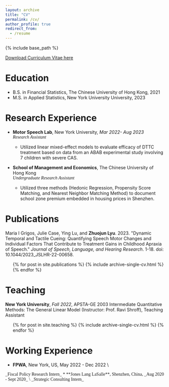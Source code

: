 ```yaml
---
layout: archive
title: "CV"
permalink: /cv/
author_profile: true
redirect_from:
  - /resume
---
```


{% include base_path %}

[Download Curriculum Vitae here](/files/CV)


Education
======
* B.S. in Financial Statistics, The Chinese University of Hong Kong, 2021
* M.S. in Applied Statistics, New York University University, 2023

Research Experience
======
* **Motor Speech Lab**, New York University, _Mar 2022- Aug 2023_ \
 <span style='font-family:"Times New Roman"'> _Research Assistant_
  * Utilized linear mixed-effect models to evaluate efficacy of DTTC treatment based on data from an ABAB experimental study involving 7 children with severe CAS.
  

* **School of Management and Economics**, The Chinese University of Hong Kong \
<span style='font-family:"Times New Roman"'> _Undergraduate Research Assistant_
  * Utilized three methods (Hedonic Regression, Propensity Score Matching, and Nearest Neighbor Matching Method) to document school zone premium embedded in housing prices in Shenzhen.
  

Publications
======
Maria I Grigos, Julie Case, Ying Lu, and **Zhuojun Lyu**. 2023. "Dynamic Temporal and Tactile Cueing: Quantifying Speech Motor Changes and Individual Factors That Contribute to Treatment Gains in Childhood Apraxia of Speech." _Journal of Speech, Language, and Hearing Research_. 1-18. doi: 10.1044/2023_JSLHR-22-00658.

  <ul>{% for post in site.publications %}
    {% include archive-single-cv.html %}
  {% endfor %}</ul>
  

Teaching
======

**New York University**, _Fall 2022_, APSTA-GE 2003 Intermediate Quantitative Methods: The General Linear Model (Instructor: Prof. Ravi Shroff), Teaching Assistant

  <ul>{% for post in site.teaching %}
    {% include archive-single-cv.html %}
  {% endfor %}</ul>
  
Working Experience
======
* **FPWA**, New York, US, May 2022 - Dec 2022 \
<span style='font-family:"Times New Roman"'> 
_Fiscal Policy Research Intern_
* **Jones Lang LaSalle**, Shenzhen, China, _Aug 2020 - Sept 2020_ \
<span style='font-family:"Times New Roman"'> _Strategic Consulting Intern_